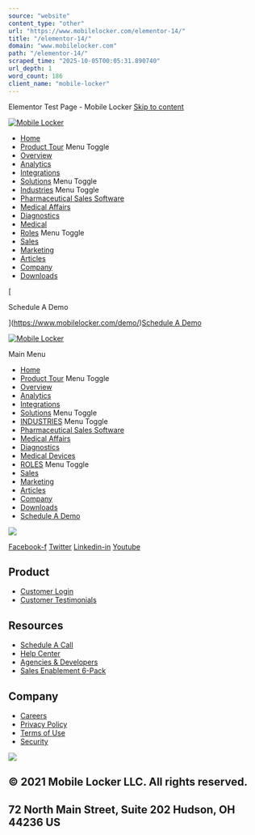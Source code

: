 ```yaml
---
source: "website"
content_type: "other"
url: "https://www.mobilelocker.com/elementor-14/"
title: "/elementor-14/"
domain: "www.mobilelocker.com"
path: "/elementor-14/"
scraped_time: "2025-10-05T00:05:31.890740"
url_depth: 1
word_count: 186
client_name: "mobile-locker"
---
```


Elementor Test Page - Mobile Locker                                                               [Skip to content](#content "Skip to content")

[![Mobile Locker](https://www.mobilelocker.com/wp-content/uploads/mobilelocker_logo_white-1-305x72.png)](https://www.mobilelocker.com/)

*   [Home](https://www.mobilelocker.com/)
*   [Product Tour](https://www.mobilelocker.com/product-tour/) Menu Toggle
*   [Overview](https://www.mobilelocker.com/product-tour/)
*   [Analytics](https://www.mobilelocker.com/analytics/)
*   [Integrations](https://www.mobilelocker.com/integrations/)
*   [Solutions](#) Menu Toggle
*   [Industries](#) Menu Toggle
*   [Pharmaceutical Sales Software](https://www.mobilelocker.com/pharmaceutical-sales-software/)
*   [Medical Affairs](https://www.mobilelocker.com/medical-affairs/)
*   [Diagnostics](https://www.mobilelocker.com/diagnostics/)
*   [Medical](https://www.mobilelocker.com/medical/)
*   [Roles](#) Menu Toggle
*   [Sales](https://www.mobilelocker.com/sales/)
*   [Marketing](https://www.mobilelocker.com/marketing/)
*   [Articles](https://www.mobilelocker.com/articles/)
*   [Company](https://www.mobilelocker.com/about-us/)
*   [Downloads](https://www.mobilelocker.com/integrations/#mobile)

[

Schedule A Demo

](https://www.mobilelocker.com/demo/)[Schedule A Demo](https://www.mobilelocker.com/demo/)

[![Mobile Locker](https://www.mobilelocker.com/wp-content/uploads/mobilelocker_logo_white-1-305x72.png)](https://www.mobilelocker.com/)

Main Menu

*   [Home](https://www.mobilelocker.com/)
*   [Product Tour](https://www.mobilelocker.com/product-tour/) Menu Toggle
*   [Overview](https://www.mobilelocker.com/product-tour/)
*   [Analytics](https://www.mobilelocker.com/analytics/)
*   [Integrations](https://www.mobilelocker.com/integrations/)
*   [Solutions](#) Menu Toggle
*   [INDUSTRIES](#) Menu Toggle
*   [Pharmaceutical Sales Software](https://www.mobilelocker.com/pharmaceutical-sales-software/)
*   [Medical Affairs](https://www.mobilelocker.com/medical-affairs/)
*   [Diagnostics](https://www.mobilelocker.com/diagnostics/)
*   [Medical Devices](https://www.mobilelocker.com/medical/)
*   [ROLES](#) Menu Toggle
*   [Sales](https://www.mobilelocker.com/sales/)
*   [Marketing](https://www.mobilelocker.com/marketing/)
*   [Articles](https://www.mobilelocker.com/articles/)
*   [Company](https://www.mobilelocker.com/about-us/)
*   [Downloads](https://www.mobilelocker.com/integrations/#mobile)
*   [Schedule A Demo](https://www.mobilelocker.com/demo/)

[![](https://i0.wp.com/www.mobilelocker.com/wp-content/uploads/mobilelocker_logo_46.png?fit=197%2C46&ssl=1)](https://www.mobilelocker.com)

[Facebook-f](https://www.facebook.com/mobilelockerapp) [Twitter](https://twitter.com/mobile_locker) [Linkedin-in](https://www.linkedin.com/company/mobilelocker/) [Youtube](https://www.youtube.com/channel/UC9_ALzBqLiwBCtNeB4HqknQ)

## Product

*   [Customer Login](https://app.mobilelocker.com/login)
*   [Customer Testimonials](https://app.mobilelocker.com/shared/p/customer-testimonials)

## Resources

*   [Schedule A Call](https://www.mobilelocker.com/demo/)
*   [Help Center](https://docs.mobilelocker.com/)
*   [Agencies & Developers](https://docs.mobilelocker.com/reference)
*   [Sales Enablement 6-Pack](https://app.mobilelocker.com/shared/p/sales-enablement-6-pack)

## Company

*   [Careers](https://www.linkedin.com/company/mobilelocker/jobs/)
*   [Privacy Policy](https://app.mobilelocker.com/shared/privacy-policy)
*   [Terms of Use](https://app.mobilelocker.com/shared/terms-of-service)
*   [Security](https://www.mobilelocker.com/security/)

[![](https://i0.wp.com/www.mobilelocker.com/wp-content/uploads/4c3536c192892f0bee5e0ccaa5fb791a-1.png?fit=150%2C49&ssl=1)](https://www.capterra.com/p/180215/Mobile-Locker/)

## © 2021 Mobile Locker LLC. All rights reserved.

## 72 North Main Street, Suite 202 Hudson, OH 44236 US